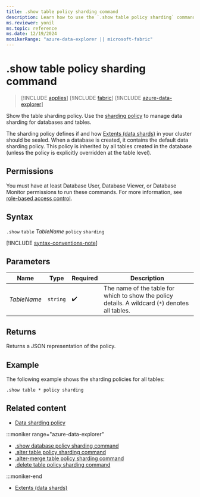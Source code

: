 ```yaml
---
title: .show table policy sharding command
description: Learn how to use the `.show table policy sharding` command to show the table's sharding policy.
ms.reviewer: yonil
ms.topic: reference
ms.date: 12/19/2024
monikerRange: "azure-data-explorer || microsoft-fabric"
---
```

# .show table policy sharding command

> [!INCLUDE [applies](../includes/applies-to-version/applies.md)] [!INCLUDE [fabric](../includes/applies-to-version/fabric.md)] [!INCLUDE [azure-data-explorer](../includes/applies-to-version/azure-data-explorer.md)]

Show the table sharding policy. Use the [sharding policy](../management/sharding-policy.md) to manage data sharding for databases and tables.  

The sharding policy defines if and how [Extents (data shards)](../management/extents-overview.md) in your cluster should be sealed. When a database is created, it contains the default data sharding policy. This policy is inherited by all tables created in the database (unless the policy is explicitly overridden at the table level).

## Permissions

You must have at least Database User, Database Viewer, or Database Monitor permissions to run these commands. For more information, see [role-based access control](../access-control/role-based-access-control.md).

## Syntax

`.show` `table` *TableName* `policy` `sharding`

[!INCLUDE [syntax-conventions-note](../includes/syntax-conventions-note.md)]

## Parameters

|Name|Type|Required|Description|
|--|--|--|--|
|*TableName*| `string` | :heavy_check_mark:|The name of the table for which to show the policy details. A wildcard (`*`) denotes all tables.|

## Returns

Returns a JSON representation of the policy.

## Example

The following example shows the sharding policies for all tables:

```kusto
.show table * policy sharding 
```

## Related content

* [Data sharding policy](sharding-policy.md)

:::moniker range="azure-data-explorer"

* [.show database policy sharding command](show-database-sharding-policy-command.md)
* [.alter table policy sharding command](alter-table-sharding-policy-command.md)
* [.alter-merge table policy sharding command](alter-merge-table-sharding-policy-command.md)
* [.delete table policy sharding command](delete-table-sharding-policy-command.md)

:::moniker-end

* [Extents (data shards)](extents-overview.md)
